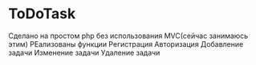 # ToDoTask
Сделано на простом php без использования MVC(сейчас занимаюсь этим)
РЕализованы функции 
Регистрация
Авторизация
Добавление задачи
Изменение задачи
Удаление задачи

